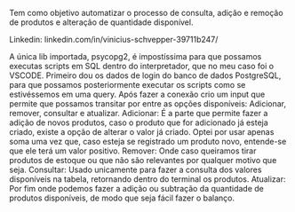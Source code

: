 Tem como objetivo automatizar o processo de consulta, adição e remoção de produtos e alteração de quantidade disponível.

Linkedin: linkedin.com/in/vinicius-schvepper-39711b247/

A única lib importada, psycopg2, é impostíssima para que possamos executas scripts em SQL dentro do interpretador, que no meu caso foi o VSCODE. 
Primeiro dou os dados de login do banco de dados PostgreSQL, para que possamos posteriormente executar os scripts como se estivéssemos em uma query.
Após fazer a conexão crio um input que permite que possamos transitar por entre as opções disponíveis: Adicionar, remover, consultar e atualizar.
Adicionar: É a parte que permite fazer a adição de novos produtos, caso o produto que for adicionado já esteja criado, existe a opção de alterar o valor já criado. Optei por usar apenas soma uma vez que, caso esteja se registrado um produto novo, entende-se que ele terá um valor positivo.
Remover: Onde caso queiramos tirar produtos de estoque ou que não são relevantes por qualquer motivo que seja.
Consultar: Usado unicamente para fazer a consulta dos valores disponíveis na tabela, retornando dentro do terminal os produtos.
Atualizar: Por fim onde podemos fazer a adição ou subtração da quantidade de produtos disponíveis, de modo que seja fácil fazer o balanço.

